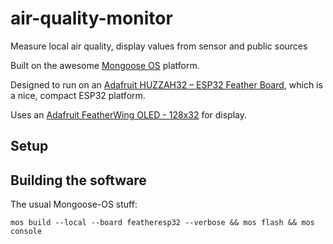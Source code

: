 # air-quality-monitor

Measure local air quality, display values from sensor and public sources

Built on the awesome [Mongoose OS](https://mongoose-os.com) platform.

Designed to run on an [Adafruit HUZZAH32 – ESP32 Feather Board](https://www.adafruit.com/product/3619), which is a nice, compact ESP32 platform.

Uses an [Adafruit FeatherWing OLED - 128x32](https://www.adafruit.com/product/2900) for display.

## Setup

## Building the software

The usual Mongoose-OS stuff:

```
mos build --local --board featheresp32 --verbose && mos flash && mos console
```
